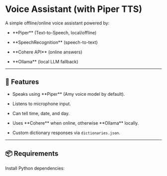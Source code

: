 
# Voice Assistant (with Piper TTS)



A simple offline/online voice assistant powered by:

- \*\*Piper\*\* (Text-to-Speech, local/offline)

- \*\*SpeechRecognition\*\* (speech-to-text)

- \*\*Cohere API\*\* (online answers)

- \*\*Ollama\*\* (local LLM fallback)



---



## 🚀 Features

- Speaks using \*\*Piper\*\* (Amy voice model by default).
- Listens to microphone input.
- Can tell time, date, and day.
- Uses \*\*Cohere\*\* when online, otherwise \*\*Ollama\*\* locally.

- Custom dictionary responses via `dictionaries.json`.



---



## 📦 Requirements



Install Python dependencies:








